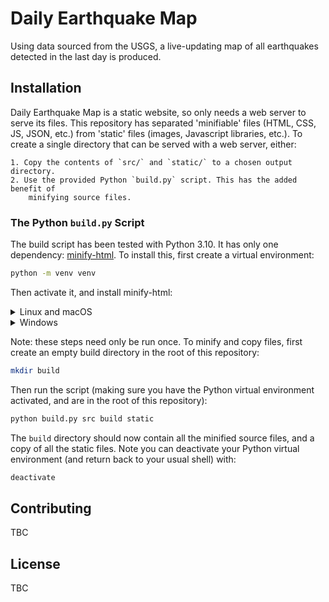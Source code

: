 # Daily Earthquake Map

Using data sourced from the USGS, a live-updating map of all earthquakes
detected in the last day is produced.


## Installation

Daily Earthquake Map is a static website, so only needs a web server to serve
its files. This repository has separated 'minifiable' files (HTML, CSS, JS,
JSON, etc.) from 'static' files (images, Javascript libraries, etc.). To create
a single directory that can be served with a web server, either:

    1. Copy the contents of `src/` and `static/` to a chosen output directory.
    2. Use the provided Python `build.py` script. This has the added benefit of
        minifying source files.

### The Python `build.py` Script

The build script has been tested with Python 3.10. It has only one dependency:
[minify-html](https://github.com/wilsonzlin/minify-html). To install this,
first create a virtual environment:

```bash
python -m venv venv
```

Then activate it, and install minify-html:

<details>
    <summary>Linux and macOS</summary>

    ```bash
    source venv/bin/activate
    python -m pip install --upgrade pip minify-html
    ```
</details>

<details>
    <summary>Windows</summary>

    ```batchfile
    venv\Scripts\activate
    python -m pip install --upgrade pip minify-html
    ```
</details>

Note: these steps need only be run once. To minify and copy files, first create
an empty build directory in the root of this repository:

```bash
mkdir build
```

Then run the script (making sure you have the Python virtual environment
activated, and are in the root of this repository):

```bash
python build.py src build static
```

The `build` directory should now contain all the minified source files, and a
copy of all the static files. Note you can deactivate your Python virtual
environment (and return back to your usual shell) with:

```bash
deactivate
```


## Contributing

TBC


## License

TBC
